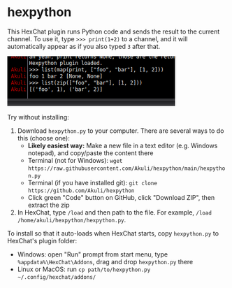 # hexpython
This HexChat plugin runs Python code and sends the result to the current channel.
To use it, type `>>> print(1+2)` to a channel,
and it will automatically appear as if you also typed `3` after that.

![screenshot](screenshot.png)

Try without installing:
1. Download `hexpython.py` to your computer. There are several ways to do this (choose one):
    - **Likely easiest way:** Make a new file in a text editor (e.g. Windows notepad), and copy/paste the content there
    - Terminal (not for Windows): `wget https://raw.githubusercontent.com/Akuli/hexpython/main/hexpython.py`
    - Terminal (if you have installed git): `git clone https://github.com/Akuli/hexpython`
    - Click green "Code" button on GitHub, click "Download ZIP", then extract the zip
2. In HexChat, type `/load` and then path to the file. For example, `/load /home/akuli/hexpython/hexpython.py`.

To install so that it auto-loads when HexChat starts, copy `hexpython.py` to HexChat's plugin folder:
- Windows: open "Run" prompt from start menu, type `%appdata%\HexChat\Addons`, drag and drop `hexpython.py` there
- Linux or MacOS: run `cp path/to/hexpython.py ~/.config/hexchat/addons/`
